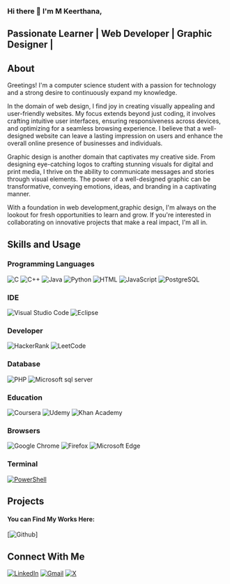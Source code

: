 ### Hi there 👋 I'm M Keerthana,

## Passionate Learner | Web Developer | Graphic Designer |

## About
Greetings! I'm a computer science student with a passion for technology and a strong desire to continuously expand my knowledge. 

In the domain of web design, I find joy in creating visually appealing and user-friendly websites. My focus extends beyond just coding, it involves crafting intuitive user interfaces, ensuring responsiveness across devices, and optimizing for a seamless browsing experience. I believe that a well-designed website can leave a lasting impression on users and enhance the overall online presence of businesses and individuals.

Graphic design is another domain that captivates my creative side. From designing eye-catching logos to crafting stunning visuals for digital and print media, I thrive on the ability to communicate messages and stories through visual elements. The power of a well-designed graphic can be transformative, conveying emotions, ideas, and branding in a captivating manner.

With a foundation in web development,graphic design, I'm always on the lookout for fresh opportunities to learn and grow. If you're interested in collaborating on innovative projects that make a real impact, I'm all in.

## Skills and Usage

### Programming Languages

![C](https://img.shields.io/badge/c-%2300599C.svg?style=for-the-badge&logo=c&logoColor=white)
![C++](https://img.shields.io/badge/C%2B%2B-%2300599C.svg?style=for-the-badge&logo=c%2B%2B&logoColor=white)
![Java](https://img.shields.io/badge/java-%23ED8B00.svg?style=for-the-badge&logo=openjdk&logoColor=white)
![Python](https://img.shields.io/badge/python-3670A0?style=for-the-badge&logo=python&logoColor=ffdd54)
![HTML](https://img.shields.io/badge/HTML-239120?style=for-the-badge&logo=html5&logoColor=white)
![JavaScript](https://img.shields.io/badge/JavaScript-F7DF1E?style=for-the-badge&logo=javascript&logoColor=black)
![PostgreSQL](https://img.shields.io/badge/PostgreSQL-316192?style=for-the-badge&logo=postgresql&logoColor=white)

### IDE

![Visual Studio Code](https://img.shields.io/badge/Visual%20Studio%20Code-0078d7.svg?style=for-the-badge&logo=visual-studio-code&logoColor=white)
![Eclipse](https://img.shields.io/badge/Eclipse-FE7A16.svg?style=for-the-badge&logo=Eclipse&logoColor=white)

### Developer

![HackerRank](https://img.shields.io/badge/-Hackerrank-2EC866?style=for-the-badge&logo=HackerRank&logoColor=white)
![LeetCode](https://img.shields.io/badge/LeetCode-000000?style=for-the-badge&logo=LeetCode&logoColor=#d16c06)

### Database
![PHP](https://img.shields.io/badge/PHP-777BB4?style=for-the-badge&logo=php&logoColor=white)
![Microsoft sql server](https://img.shields.io/badge/Microsoft_SQL_Server-CC2927?style=for-the-badge&logo=microsoft-sql-server&logoColor=white)

### Education
![Coursera](https://img.shields.io/badge/Coursera-0056D2?style=for-the-badge&logo=Coursera&logoColor=white)
![Udemy](https://img.shields.io/badge/Udemy-A435F0?style=for-the-badge&logo=Udemy&logoColor=white)
![Khan Academy](https://img.shields.io/badge/Khan%20Academy-14BF96?style=for-the-badge&logo=Khan%20Academy&logoColor=white)

### Browsers
![Google Chrome](https://img.shields.io/badge/Google%20Chrome-4285F4?style=for-the-badge&logo=GoogleChrome&logoColor=white)
![Firefox](https://img.shields.io/badge/Firefox-%23FF7139.svg?style=for-the-badge&logo=firefox&logoColor=white)
![Microsoft Edge](https://img.shields.io/badge/Edge-0078D7?style=for-the-badge&logo=Microsoft-edge&logoColor=white)

### Terminal
[![PowerShell](https://img.shields.io/badge/-PowerShell-5391FE?style=for-the-badge&logo=PowerShell&logoColor=white)](https://docs.microsoft.com/en-us/powershell/)

## Projects
#### You can Find My Works Here:
[![Github](https://img.shields.io/badge/github-%23121011.svg?style=for-the-badge&logo=github&logoColor=white)]

## Connect With Me
[![LinkedIn](https://img.shields.io/badge/linkedin-%230077B5.svg?style=for-the-badge&logo=linkedin&logoColor=white)](https://www.linkedin.com/in/m-keerthana-00412b24a/)
[![Gmail](https://img.shields.io/badge/Gmail-D14836?style=for-the-badge&logo=gmail&logoColor=white)](mailto:keerthanam174@gmail.com)
[![X](https://img.shields.io/twitter/url/http/shields.io.svg?style=social)](https://twitter.com/MKeerthana04)
